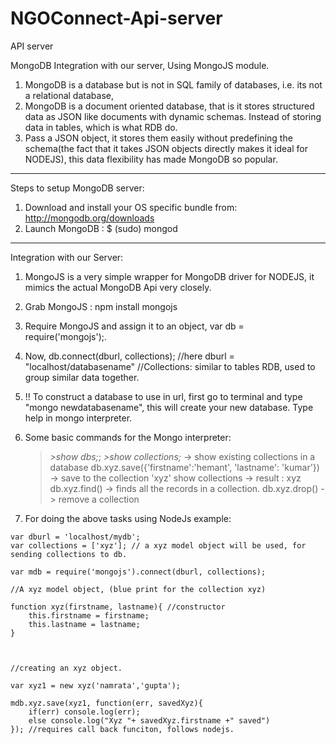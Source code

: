 NGOConnect-Api-server
=====================

API server

MongoDB Integration with our server, Using MongoJS module.

1. MongoDB is a database but is not in SQL family of databases, i.e. its not a relational database,
2. MongoDB is a document oriented database, that is it stores structured data as JSON like documents with dynamic schemas. Instead of storing data in tables, which is 		what RDB do.
3. Pass a JSON object, it stores them easily without predefining the schema(the fact that it takes JSON objects directly makes it ideal for NODEJS), this data 			 flexibility has made MongoDB so popular.


-----------------------------------------------------------------------------------------------------------------------------------------------

Steps to setup MongoDB server:

1. Download and install your OS specific bundle from: http://mongodb.org/downloads
2. Launch MongoDB : $ (sudo) mongod



------------------------------------------------------------------------------------------------------------------------------------------------

Integration with our Server:

1. MongoJS is a very simple wrapper for MongoDB driver for NODEJS, it mimics the actual MongoDB Api very closely.
2. Grab MongoJS : npm install mongojs
3. Require MongoJS and assign it to an object, var db = require('mongojs');.
4. Now, db.connect(dburl, collections); //here dburl = "localhost/databasename" //Collections: similar to tables RDB, used to group similar data together.


5. !! To construct a database to use in url, first go to terminal and type "mongo newdatabasename", this will create your new database. Type help in mongo interpreter.
6. Some basic commands for the Mongo interpreter: 
	
	>*>show dbs;*;
	>*>show collections;*  -> show existing collections in a database
	>db.xyz.save({'firstname':'hemant', 'lastname': 'kumar'}) -> save to the collection 'xyz'
	>show collections  -> result : xyz
	>db.xyz.find()     -> finds all the records in a collection.
	>db.xyz.drop()     -> remove a collection
	
7. For doing the above tasks using NodeJs example: 

```
var dburl = 'localhost/mydb';
var collections = ['xyz']; // a xyz model object will be used, for sending collections to db.

var mdb = require('mongojs').connect(dburl, collections);

//A xyz model object, (blue print for the collection xyz)

function xyz(firstname, lastname){ //constructor
	this.firstname = firstname;
	this.lastname = lastname;
}



//creating an xyz object.

var xyz1 = new xyz('namrata','gupta');

mdb.xyz.save(xyz1, function(err, savedXyz){
	if(err) console.log(err);
	else console.log("Xyz "+ savedXyz.firstname +" saved")
}); //requires call back funciton, follows nodejs.
```	